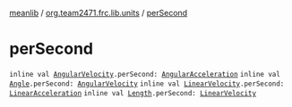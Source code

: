 [meanlib](../index.md) / [org.team2471.frc.lib.units](index.md) / [perSecond](./per-second.md)

# perSecond

`inline val `[`AngularVelocity`](-angular-velocity/index.md)`.perSecond: `[`AngularAcceleration`](-angular-acceleration/index.md)
`inline val `[`Angle`](-angle/index.md)`.perSecond: `[`AngularVelocity`](-angular-velocity/index.md)
`inline val `[`LinearVelocity`](-linear-velocity/index.md)`.perSecond: `[`LinearAcceleration`](-linear-acceleration/index.md)
`inline val `[`Length`](-length/index.md)`.perSecond: `[`LinearVelocity`](-linear-velocity/index.md)